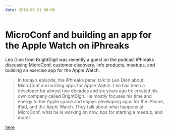 ```yaml
---
date: 2018-06-21 06:09
---
```

# MicroConf and building an app for the Apple Watch on iPhreaks


Leo Dion from BrightDigit was recently a guest on the podcast iPhreaks discussing MicroConf, customer discovery, info products, meetups, and building an exercise app for the Apple Watch.



> In today’s episode, the iPhreaks panel talk to Leo Dion about MicroConf and writing apps for Apple Watch. Leo has been a developer for almost two decades and six years ago he created his own company called BrightDigit. He mostly focuses his time and energy to the Apple space and enjoys developing apps for the iPhone, iPad, and the Apple Watch. They talk about what happens at MicroConf, what he is working on now, tips for starting a meetup, and more!

[here](https://devchat.tv/iphreaks/ips-244-microconf-writing-health-apps-for-apple-watch)